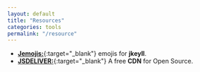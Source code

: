 ```yaml
---
layout: default
title: "Resources"
categories: tools
permalink: "/resource"
---
```


- [**Jemojis:**](https://davemateer.com/2019/05/27/Jemoji){:target="_blank"} emojis for **jkeyll**.
- [**JSDELIVER:**](https://www.jsdelivr.com/){:target="_blank"} A free **CDN** for Open Source.
